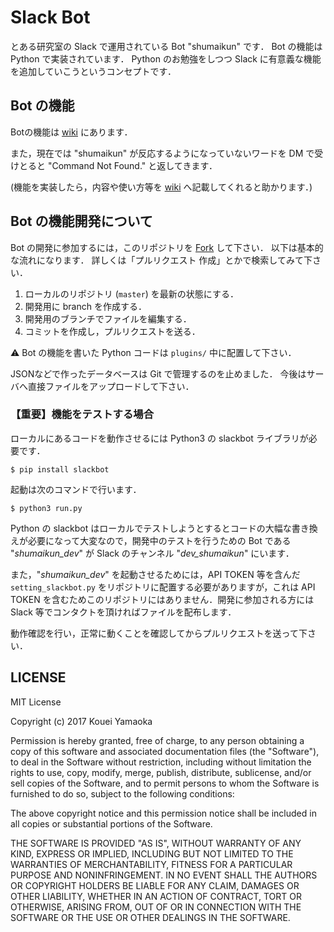 # Slack Bot

とある研究室の Slack で運用されている Bot "shumaikun" です．
Bot の機能は Python で実装されています．
Python のお勉強をしつつ Slack に有意義な機能を追加していこうというコンセプトです．

## Bot の機能

Botの機能は [wiki](https://github.com/KoueiYamaoka/slackbot/wiki) にあります．

また，現在では "shumaikun" が反応するようになっていないワードを DM で受けとると
"Command Not Found." と返してきます．

(機能を実装したら，内容や使い方等を [wiki](https://github.com/KoueiYamaoka/slackbot/wiki)
へ記載してくれると助かります．)

## Bot の機能開発について

Bot の開発に参加するには，このリポジトリを
[Fork](https://github.com/KoueiYamaoka/slackbot) して下さい．
以下は基本的な流れになります．
詳しくは「プルリクエスト 作成」とかで検索してみて下さい．

1. ローカルのリポジトリ (`master`) を最新の状態にする．
1. 開発用に branch を作成する．
1. 開発用のブランチでファイルを編集する．
1. コミットを作成し，プルリクエストを送る．

:warning: Bot の機能を書いた Python コードは `plugins/` 中に配置して下さい．

JSONなどで作ったデータベースは Git で管理するのを止めました．
今後はサーバへ直接ファイルをアップロードして下さい．

### 【重要】機能をテストする場合

ローカルにあるコードを動作させるには Python3 の slackbot ライブラリが必要です．

``$ pip install slackbot``

起動は次のコマンドで行います．

``$ python3 run.py``

Python の slackbot はローカルでテストしようとするとコードの大幅な書き換えが必要になって大変なので，開発中のテストを行うための
Bot である "*shumaikun_dev*" が Slack のチャンネル "*dev_shumaikun*" にいます．

また，"*shumaikun_dev*" を起動させるためには，API TOKEN 等を含んだ
`setting_slackbot.py` をリポジトリに配置する必要がありますが，これは
API TOKEN を含むためこのリポジトリにはありません．開発に参加される方には
Slack 等でコンタクトを頂ければファイルを配布します．

動作確認を行い，正常に動くことを確認してからプルリクエストを送って下さい．

## LICENSE

MIT License

Copyright (c) 2017 Kouei Yamaoka

Permission is hereby granted, free of charge, to any person obtaining a copy
of this software and associated documentation files (the "Software"), to deal
in the Software without restriction, including without limitation the rights
to use, copy, modify, merge, publish, distribute, sublicense, and/or sell
copies of the Software, and to permit persons to whom the Software is
furnished to do so, subject to the following conditions:

The above copyright notice and this permission notice shall be included in all
copies or substantial portions of the Software.

THE SOFTWARE IS PROVIDED "AS IS", WITHOUT WARRANTY OF ANY KIND, EXPRESS OR
IMPLIED, INCLUDING BUT NOT LIMITED TO THE WARRANTIES OF MERCHANTABILITY,
FITNESS FOR A PARTICULAR PURPOSE AND NONINFRINGEMENT. IN NO EVENT SHALL THE
AUTHORS OR COPYRIGHT HOLDERS BE LIABLE FOR ANY CLAIM, DAMAGES OR OTHER
LIABILITY, WHETHER IN AN ACTION OF CONTRACT, TORT OR OTHERWISE, ARISING FROM,
OUT OF OR IN CONNECTION WITH THE SOFTWARE OR THE USE OR OTHER DEALINGS IN THE
SOFTWARE.
